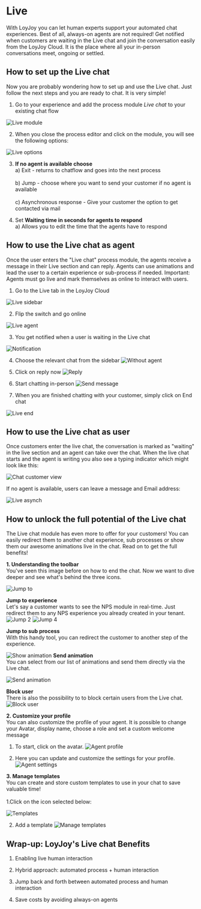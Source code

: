 # Live 

With LoyJoy you can let human experts support your automated chat experiences. Best of all, always-on agents are not required! Get notified when customers are waiting in the Live chat and join the conversation easily from the LoyJoy Cloud. It is the place where all your in-person conversations meet, ongoing or settled.

## How to set up the Live chat

Now you are probably wondering how to set up and use the Live chat. Just follow the next steps and you are ready to chat. It is very simple! 
 
1. Go to your experience and add the process module <i>Live chat</i> to your existing chat flow

![Live module](live_module.png "Live module")


2. When you close the process editor and click on the module, you will see the following options:

![Live options](live_options.png "Live options")

3. <b>If no agent is available choose</b> 
<br>a) Exit - returns to chatflow and goes into the next process</br> 
<br>b) Jump - choose where you want to send your customer if no agent is available</br> 
<br>c) Asynchronous response - Give your customer the option to get contacted via mail</br> 

4. Set <b>Waiting time in seconds for agents to respond</b> 
<br>a) Allows you to edit the time that the agents have to respond</br> 


## How to use the Live chat as agent
Once the user enters the "Live chat" process module, the agents receive a message in their Live section and can reply. Agents can use animations and lead the user to a certain experience or sub-process if needed. Important: Agents must go live and mark themselves as online to interact with users.


1. Go to the Live tab in the LoyJoy Cloud

![Live sidebar](live_sidebar.png "Live sidebar")


2. Flip the switch and go online

![Live agent](live_agent_online.png "Live agent")

3. You get notified when a user is waiting in the Live chat

![Notification](notification.png "Notification")

4. Choose the relevant chat from the sidebar
![Without agent](without_agent.png "Without agent")

5. Click on reply now
![Reply](reply_now.png "Reply")

6. Start chatting in-person
![Send message](chat_agent_view.png "Send message")

7. When you are finished chatting with your customer, simply click on End chat

![Live end](live_end.png "Live end")

## How to use the Live chat as user
Once customers enter the live chat, the conversation is marked as "waiting" in the live section and an agent can take over the chat. When the live chat starts and the agent is writing you also see a typing indicator which might look like this:

![Chat customer view](chat_customer_view.png "Chat customer view")


If no agent is available, users can leave a message and Email address:

![Live asynch](live_chat_asynch.png "Live asynch")



## How to unlock the full potential of the Live chat
The Live chat module has even more to offer for your customers! You can easily redirect them to another chat experience, sub processes or show them our awesome animations live in the chat. Read on to get the full benefits!

**1. Understanding the toolbar**
<br>You've seen this image before on how to end the chat. Now we want to dive deeper and see what's behind the three icons.</br>

![Jump to](jump_to.png "Jump to")

<b>Jump to experience</b>
<br>Let's say a customer wants to see the NPS module in real-time. Just redirect them to any NPS experience you already created in your tenant. </br>
![Jump 2](jump_to_experience_2.png "Jump 2")
![Jump 4](jump_to_experience_4.png "Jump 4")

<b>Jump to sub process</b>
<br>With this handy tool, you can redirect the customer to another step of the experience. </br>

![Show animation](animation.png "Show animation")
<b>Send animation</b>
<br>You can select from our list of animations and send them directly via the Live chat. </br>


![Send animation](send_animation.png "Send animation")

<b>Block user</b>
<br>There is also the possibility to to block certain users from the Live chat. </br>
![Block user](block.png "Block user")

**2. Customize your profile**
<br>You can also customize the profile of your agent. It is possible to change your Avatar, display name, choose a role and set a custom welcome message</br>
1. To start, click on the avatar.
![Agent profile](agent_profile.png "Agent profile")

2. Here you can update and customize the settings for your profile.
![Agent settings](agent_profile_settings.png "Agent settings")

**3. Manage templates**
<br>You can create and store custom templates to use in your chat to save valuable time!</br>
<br>1.Click on the icon selected below:</br>

![Templates](templates.png "Templates")

2. Add a template
![Manage templates](manage_templates.png "Manage templates")


## Wrap-up: LoyJoy's Live chat Benefits


1. Enabling live human interaction

2. Hybrid approach: automated process + human interaction

3. Jump back and forth between automated process and human interaction

4. Save costs by avoiding always-on agents
